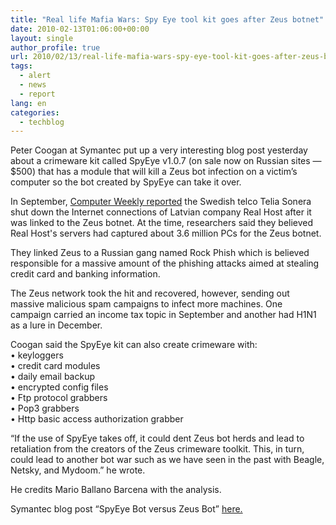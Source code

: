 ```yaml
---
title: "Real life Mafia Wars: Spy Eye tool kit goes after Zeus botnet"
date: 2010-02-13T01:06:00+00:00
layout: single
author_profile: true
url: 2010/02/13/real-life-mafia-wars-spy-eye-tool-kit-goes-after-zeus-botnet/
tags:
  - alert
  - news
  - report
lang: en
categories: 
  - techblog
---
```

Peter Coogan at Symantec put up a very interesting blog post yesterday about a crimeware kit called SpyEye v1.0.7 (on sale now on Russian sites — $500) that has a module that will kill a Zeus bot infection on a victim’s computer so the bot created by SpyEye can take it over.

In September, [Computer Weekly reported](http://www.computerweekly.com/Articles/2009/08/04/237165/zeus-botnets-real-host-cut-off-from-the-internet.htm) the Swedish telco Telia Sonera shut down the Internet connections of Latvian company Real Host after it was linked to the Zeus botnet. At the time, researchers said they believed Real Host's servers had captured about 3.6 million PCs for the Zeus botnet.

They linked Zeus to a Russian gang named Rock Phish which is believed responsible for a massive amount of the phishing attacks aimed at stealing credit card and banking information.

The Zeus network took the hit and recovered, however, sending out massive malicious spam campaigns to infect more machines. One campaign carried an income tax topic in September and another had H1N1 as a lure in December.

Coogan said the SpyEye kit can also create crimeware with:  
• keyloggers  
• credit card modules  
• daily email backup  
• encrypted config files  
• Ftp protocol grabbers  
• Pop3 grabbers  
• Http basic access authorization grabber

“If the use of SpyEye takes off, it could dent Zeus bot herds and lead to retaliation from the creators of the Zeus crimeware toolkit. This, in turn, could lead to another bot war such as we have seen in the past with Beagle, Netsky, and Mydoom.” he wrote.

He credits Mario Ballano Barcena with the analysis.

Symantec blog post “SpyEye Bot versus Zeus Bot” [here.](http://www.symantec.com/connect/blogs/spyeye-bot-versus-zeus-bot)